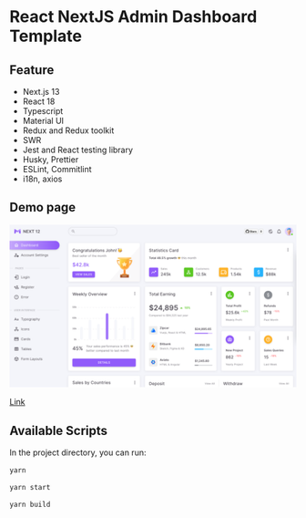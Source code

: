 # React NextJS Admin Dashboard Template

## Feature
- Next.js 13
- React 18
- Typescript
- Material UI
- Redux and Redux toolkit
- SWR
- Jest and React testing library
- Husky, Prettier
- ESLint, Commitlint
- i18n, axios

## Demo page
![alt text](./.docs/demo.png "Demo")

[Link](https://next-js-template-cyan.vercel.app/)


## Available Scripts

In the project directory, you can run:

```
yarn
```

```
yarn start
```

```
yarn build
```


